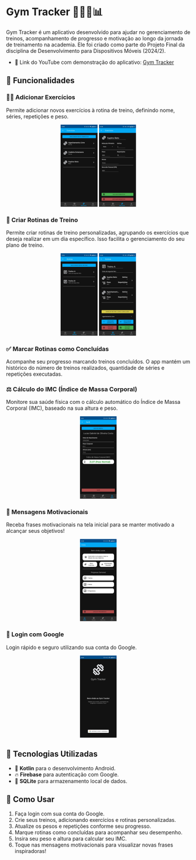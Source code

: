 # Gym Tracker 🏋🏽‍♂️📊

Gym Tracker é um aplicativo desenvolvido para ajudar no gerenciamento de treinos, acompanhamento de progresso e motivação ao longo da jornada de treinamento na academia. Ele foi criado como parte do Projeto Final da disciplina de Desenvolvimento para Dispositivos Móveis (2024/2).

- 🎥 Link do YouTube com demonstração do aplicativo: [Gym Tracker](https://youtube.com/shorts/d0fLO19CyAY?si=cp6gwCihUa7yKt5S)

## 🚀 Funcionalidades

### 🏋️‍♂️ Adicionar Exercícios
Permite adicionar novos exercícios à rotina de treino, definindo nome, séries, repetições e peso.

<p align="center">
  <img src="docs/tela_exercicios.jpeg" alt="Tela Exercícios" width="20%">
  <img src="docs/tela_editar_exercicio.jpeg" alt="Tela Editar Exercício" width="20%">
</p>

### 📅 Criar Rotinas de Treino
Permite criar rotinas de treino personalizadas, agrupando os exercícios que deseja realizar em um dia específico. Isso facilita o gerenciamento do seu plano de treino.

<p align="center">
  <img src="docs/tela_rotinas.jpeg" alt="Tela Rotinas" width="20%">
  <img src="docs/tela_editar_rotina.jpeg" alt="Tela Editar Rotina" width="20%">
</p>

### ✅ Marcar Rotinas como Concluídas
Acompanhe seu progresso marcando treinos concluídos. O app mantém um histórico do número de treinos realizados, quantidade de séries e repetições executadas.

### ⚖️ Cálculo do IMC (Índice de Massa Corporal)
Monitore sua saúde física com o cálculo automático do Índice de Massa Corporal (IMC), baseado na sua altura e peso.

<p align="center">
  <img src="docs/tela_perfil.jpeg" alt="Tela Perfil" width="20%">
</p>

### 💬 Mensagens Motivacionais
Receba frases motivacionais na tela inicial para se manter motivado a alcançar seus objetivos!

<p align="center">
  <img src="docs/tela_inicio.jpeg" alt="Tela Início" width="20%">
</p>

### 🔐 Login com Google
Login rápido e seguro utilizando sua conta do Google.

<p align="center">
  <img src="docs/tela_login.jpeg" alt="Tela Login" width="20%">
</p>

## 🔧 Tecnologias Utilizadas
- 📝 **Kotlin** para o desenvolvimento Android.
- 🔥 **Firebase** para autenticação com Google.
- 💾 **SQLite** para armazenamento local de dados.

## 📌 Como Usar
1. Faça login com sua conta do Google.
2. Crie seus treinos, adicionando exercícios e rotinas personalizadas.
3. Atualize os pesos e repetições conforme seu progresso.
4. Marque rotinas como concluídas para acompanhar seu desempenho.
5. Insira seu peso e altura para calcular seu IMC.
6. Toque nas mensagens motivacionais para visualizar novas frases inspiradoras!
